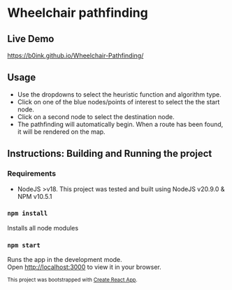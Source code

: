 # Wheelchair pathfinding

## Live Demo
https://b0ink.github.io/Wheelchair-Pathfinding/

## Usage
- Use the dropdowns to select the heuristic function and algorithm type.
- Click on one of the blue nodes/points of interest to select the the start node.
- Click on a second node to select the destination node.
- The pathfinding will automatically begin. When a route has been found, it will be rendered on the map.


## Instructions: Building and Running the project

### Requirements
- NodeJS >v18. This project was tested and built using NodeJS v20.9.0 & NPM v10.5.1

### `npm install`

Installs all node modules

### `npm start`

Runs the app in the development mode.\
Open [http://localhost:3000](http://localhost:3000) to view it in your browser.





<sub>This project was bootstrapped with [Create React App](https://github.com/facebook/create-react-app).</sub>
